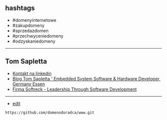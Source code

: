


## hashtags

+ #domenyinternetowe
+ #zakupdomeny
+ #sprzedazdomen
+ #przechwyceniedomeny
+ #odzyskaniedomeny


---

## Tom Sapletta
+ [Kontakt na linkedin](https://www.linkedin.com/in/tom-sapletta-com/)
+ [Blog Tom Sapletta ' Embedded System Software & Hardware Developer, Germany Essen](https://tom.sapletta.pl/)
+ [Firma Softreck - Leadership Through Software Development](https://softreck.pl/)

---

+ [edit](https://github.com/domenodoradca/www/edit/main/README.md)
```
https://github.com/domenodoradca/www.git
```
